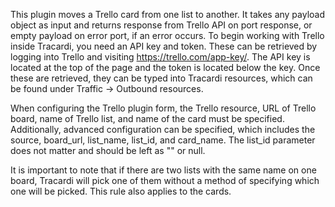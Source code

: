 This plugin moves a Trello card from one list to another. It takes any payload object as input and returns response from Trello API on port response, or empty payload on error port, if an error occurs. To begin working with Trello inside Tracardi, you need an API key and token. These can be retrieved by logging into Trello and visiting https://trello.com/app-key/. The API key is located at the top of the page and the token is located below the key. Once these are retrieved, they can be typed into Tracardi resources, which can be found under Traffic -> Outbound resources. 

When configuring the Trello plugin form, the Trello resource, URL of Trello board, name of Trello list, and name of the card must be specified. Additionally, advanced configuration can be specified, which includes the source, board_url, list_name, list_id, and card_name. The list_id parameter does not matter and should be left as "" or null. 

It is important to note that if there are two lists with the same name on one board, Tracardi will pick one of them without a method of specifying which one will be picked. This rule also applies to the cards.